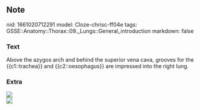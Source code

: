 ## Note
nid: 1661020712291
model: Cloze-chrisc-ff04e
tags: GSSE::Anatomy::Thorax::09._Lungs::General_introduction
markdown: false

### Text
<div class='toggle'>
  Above the azygos arch and behind the superior vena cava, grooves
  for the {{c1::trachea}} and {{c2::oesophagus}} are impressed into
  the right lung.
</div>

### Extra
<div><img src="thorax029.png"></div>
<div><img src="thorax028.png"></div>
